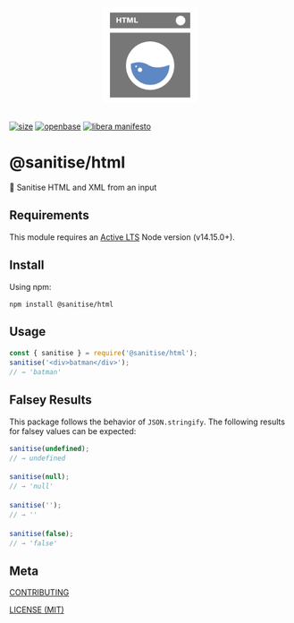 [size]: https://packagephobia.now.sh/badge?p=@sanitise/html
[size-url]: https://packagephobia.now.sh/result?p=@sanitise/html

<div align="center">
  <img width="170" src="https://raw.githubusercontent.com/openbasehq/sanitise/master/assets/html.svg?token=AAASUUYWFCZ333Q6TFGY3RDBNHPIS" /><br/><br/>
</div>

[![size][size]][size-url]
[![openbase](https://img.shields.io/badge/view%20on-openbase-blue)](https://openbase.com/js/%40sanitise%2Fhtml)
[![libera manifesto](https://img.shields.io/badge/libera-manifesto-lightgrey.svg)](https://liberamanifesto.com)

# @sanitise/html

🧼 Sanitise HTML and XML from an input

## Requirements

This module requires an [Active LTS](https://github.com/nodejs/Release) Node version (v14.15.0+).

## Install

Using npm:

```console
npm install @sanitise/html
```

## Usage

```js
const { sanitise } = require('@sanitise/html');
sanitise('<div>batman</div>');
// → 'batman'
```

## Falsey Results

This package follows the behavior of `JSON.stringify`. The following results for falsey values can be expected:

```js
sanitise(undefined);
// → undefined

sanitise(null);
// → 'null'

sanitise('');
// → ''

sanitise(false);
// → 'false'
```

## Meta

[CONTRIBUTING](/.github/CONTRIBUTING.md)

[LICENSE (MIT)](/LICENSE)
